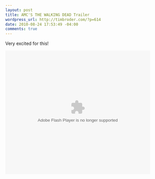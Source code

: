 ```yaml
--- 
layout: post
title: AMC'S THE WALKING DEAD Trailer
wordpress_url: http://timbroder.com/?p=614
date: 2010-08-24 17:53:49 -04:00
comments: true
---
```

Very excited for this!

<object id="flashObj" width="456" height="388" classid="clsid:D27CDB6E-AE6D-11cf-96B8-444553540000" codebase="http://download.macromedia.com/pub/shockwave/cabs/flash/swflash.cab#version=9,0,47,0"><param name="movie" value="http://c.brightcove.com/services/viewer/federated_f9?isVid=1" /><param name="bgcolor" value="#FFFFFF" /><param name="flashVars" value="videoId=593569611001&playerID=83327935001&playerKey=AQ%2E%2E,AAAAAAuyCbQ%2E,-gfAmfm8njJ8S-9E4q2UfzG931rvkxuP&domain=embed&dynamicStreaming=true" /><param name="base" value="http://admin.brightcove.com" /><param name="seamlesstabbing" value="false" /><param name="allowFullScreen" value="true" /><param name="swLiveConnect" value="true" /><param name="allowScriptAccess" value="always" /><embed src="http://c.brightcove.com/services/viewer/federated_f9?isVid=1" bgcolor="#FFFFFF" flashVars="videoId=593569611001&playerID=83327935001&playerKey=AQ%2E%2E,AAAAAAuyCbQ%2E,-gfAmfm8njJ8S-9E4q2UfzG931rvkxuP&domain=embed&dynamicStreaming=true" base="http://admin.brightcove.com" name="flashObj" width="456" height="388" seamlesstabbing="false" type="application/x-shockwave-flash" allowFullScreen="true" swLiveConnect="true" allowScriptAccess="always" pluginspage="http://www.macromedia.com/shockwave/download/index.cgi?P1_Prod_Version=ShockwaveFlash"></embed></object>
